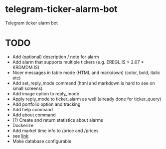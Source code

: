 # telegram-ticker-alarm-bot
Telegram ticker alarm bot

# TODO
- Add (optional) description / note for alarm
- Add alarm that supports multiple tickers (e.g. EREGL.IS > 2.07 * KRDMDM.IS)
- Nicer messages in table mode (HTML and markdown) (color, bold, italic etc)
- Add set_reply_mode command (html and markdown is hard to see on small screens)
- Add image option to reply_mode
- Apply reply_mode to ticker_alarm as well (already done for ticker_query)
- Add portfolio option and tracking
- Add help command
- Add about command
- (?) Create and return statistics about alarms
- Dockerize
- Add market time info to /price and /prices
- see [link](https://towardsdatascience.com/bring-your-telegram-chatbot-to-the-next-level-c771ec7d31e4)
- Make database configurable